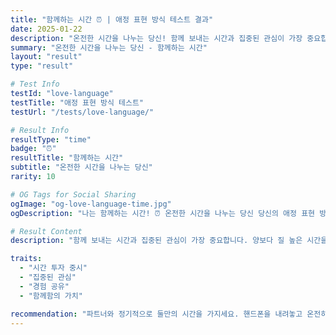 ```yaml
---
title: "함께하는 시간 ⏰ | 애정 표현 방식 테스트 결과"
date: 2025-01-22
description: "온전한 시간을 나누는 당신! 함께 보내는 시간과 집중된 관심이 가장 중요합니다. 양보다 질 높은 시간을 중시합니다...."
summary: "온전한 시간을 나누는 당신 - 함께하는 시간"
layout: "result"
type: "result"

# Test Info
testId: "love-language"
testTitle: "애정 표현 방식 테스트"
testUrl: "/tests/love-language/"

# Result Info
resultType: "time"
badge: "⏰"
resultTitle: "함께하는 시간"
subtitle: "온전한 시간을 나누는 당신"
rarity: 10

# OG Tags for Social Sharing
ogImage: "og-love-language-time.jpg"
ogDescription: "나는 함께하는 시간! ⏰ 온전한 시간을 나누는 당신 당신의 애정 표현 방식 테스트 결과는?"

# Result Content
description: "함께 보내는 시간과 집중된 관심이 가장 중요합니다. 양보다 질 높은 시간을 중시합니다."

traits:
  - "시간 투자 중시"
  - "집중된 관심"
  - "경험 공유"
  - "함께함의 가치"

recommendation: "파트너와 정기적으로 둘만의 시간을 가지세요. 핸드폰을 내려놓고 온전히 집중하는 것이 중요합니다."
---
```

